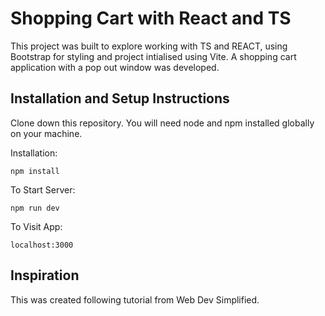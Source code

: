 # Shopping Cart with React and TS

This project was built to explore working with TS and REACT, using Bootstrap for styling and project intialised using Vite. A shopping cart application with a pop out window was developed. 


## Installation and Setup Instructions
Clone down this repository. You will need node and npm installed globally on your machine.

Installation:
```
npm install
```
To Start Server:
```
npm run dev
```
To Visit App:
```
localhost:3000
```

## Inspiration
This was created following tutorial from Web Dev Simplified. 
